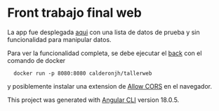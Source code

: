 # Front trabajo final web

La app fue desplegada [aqui](https://calderonjh.github.io/front-taller-web/) con una lista de datos de prueba y sin funcionalidad para manipular datos.

Para ver la funcionalidad completa, se debe ejecutar el [back](https://github.com/CalderonJh/back-taller-web/) con el comando de docker 
```shel
  docker run -p 8080:8080 calderonjh/tallerweb
```
 y posiblemente instalar una extension de [Allow CORS](https://chromewebstore.google.com/detail/allow-cors-access-control/lhobafahddgcelffkeicbaginigeejlf?hl=es) en el navegador.

This project was generated with [Angular CLI](https://github.com/angular/angular-cli) version 18.0.5.
